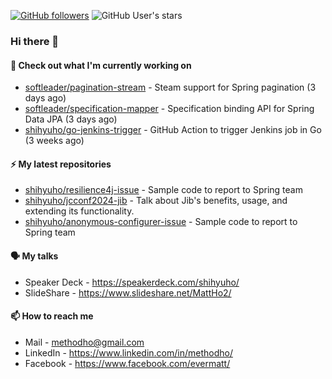 [![GitHub followers](https://img.shields.io/github/followers/shihyuho?style=social)](https://github.com/shihyuho?tab=followers)
![GitHub User's stars](https://img.shields.io/github/stars/shihyuho?style=social)

### Hi there 👋

#### 👷 Check out what I'm currently working on

- [softleader/pagination-stream](https://github.com/softleader/pagination-stream) - Steam support for Spring pagination (3 days ago)
- [softleader/specification-mapper](https://github.com/softleader/specification-mapper) - Specification binding API for Spring Data JPA (3 days ago)
- [shihyuho/go-jenkins-trigger](https://github.com/shihyuho/go-jenkins-trigger) - GitHub Action to trigger Jenkins job in Go (3 weeks ago)

#### ⚡ My latest repositories

- [shihyuho/resilience4j-issue](https://github.com/shihyuho/resilience4j-issue) - Sample code to report to Spring team
- [shihyuho/jcconf2024-jib](https://github.com/shihyuho/jcconf2024-jib) - Talk about Jib&#39;s benefits, usage, and extending its functionality.
- [shihyuho/anonymous-configurer-issue](https://github.com/shihyuho/anonymous-configurer-issue) - Sample code to report to Spring team

#### 🗣️ My talks

- Speaker Deck - https://speakerdeck.com/shihyuho/
- SlideShare - https://www.slideshare.net/MattHo2/

#### 📫 How to reach me

- Mail - methodho@gmail.com
- LinkedIn - https://www.linkedin.com/in/methodho/
- Facebook - https://www.facebook.com/evermatt/


